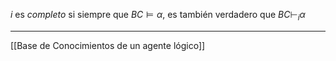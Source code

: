 $i$ es *completo* si siempre que $BC \models α$, es también verdadero que $BC ⊢_i α$
***
[[Base de Conocimientos de un agente lógico]]